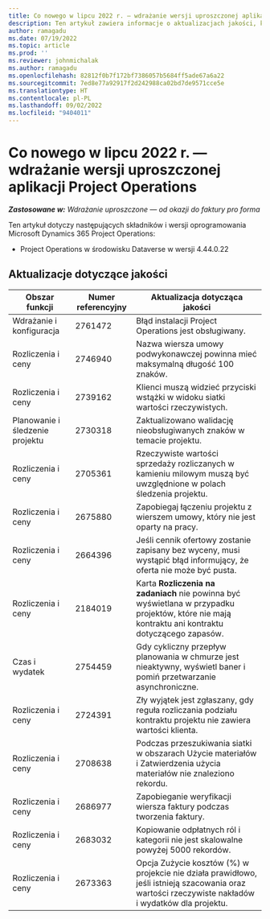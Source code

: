 ```yaml
---
title: Co nowego w lipcu 2022 r. — wdrażanie wersji uproszczonej aplikacji Project Operations
description: Ten artykuł zawiera informacje o aktualizacjach jakości, które są dostępne w wydaniu z lipca 2022 r. wdrożenia Microsoft Dynamics 365 Project Operations lite.
author: ramagadu
ms.date: 07/19/2022
ms.topic: article
ms.prod: ''
ms.reviewer: johnmichalak
ms.author: ramagadu
ms.openlocfilehash: 82812f0b7f172bf7386057b5684ff5ade67a6a22
ms.sourcegitcommit: 7ed8e77a92917f2d242988ca02bd7de9571cce5e
ms.translationtype: HT
ms.contentlocale: pl-PL
ms.lasthandoff: 09/02/2022
ms.locfileid: "9404011"
---
```

# <a name="whats-new-july-2022---project-operations-lite-deployment"></a>Co nowego w lipcu 2022 r. — wdrażanie wersji uproszczonej aplikacji Project Operations

_**Zastosowane w:** Wdrażanie uproszczone — od okazji do faktury pro forma_

Ten artykuł dotyczy następujących składników i wersji oprogramowania Microsoft Dynamics 365 Project Operations:

- Project Operations w środowisku Dataverse w wersji 4.44.0.22

## <a name="quality-updates"></a>Aktualizacje dotyczące jakości

| Obszar funkcji | Numer referencyjny | Aktualizacja dotycząca jakości |
| --- | --- | --- |
| Wdrażanie i konfiguracja | 2761472 | Błąd instalacji Project Operations jest obsługiwany. |
| Rozliczenia i ceny | 2746940 | Nazwa wiersza umowy podwykonawczej powinna mieć maksymalną długość 100 znaków. |
| Rozliczenia i ceny | 2739162 | Klienci muszą widzieć przyciski wstążki w widoku siatki wartości rzeczywistych. |
| Planowanie i śledzenie projektu | 2730318 | Zaktualizowano walidację nieobsługiwanych znaków w temacie projektu. |
| Rozliczenia i ceny | 2705361 | Rzeczywiste wartości sprzedaży rozliczanych w kamieniu milowym muszą być uwzględnione w polach śledzenia projektu. |
| Rozliczenia i ceny | 2675880 | Zapobiegaj łączeniu projektu z wierszem umowy, który nie jest oparty na pracy. |
| Rozliczenia i ceny | 2664396 | Jeśli cennik ofertowy zostanie zapisany bez wyceny, musi wystąpić błąd informujący, że oferta nie może być pusta. |
| Rozliczenia i ceny | 2184019 | Karta **Rozliczenia na zadaniach** nie powinna być wyświetlana w przypadku projektów, które nie mają kontraktu ani kontraktu dotyczącego zapasów. |
| Czas i wydatek | 2754459 | Gdy cykliczny przepływ planowania w chmurze jest nieaktywny, wyświetl baner i pomiń przetwarzanie asynchroniczne. |
| Rozliczenia i ceny | 2724391 | Zły wyjątek jest zgłaszany, gdy reguła rozliczania podziału kontraktu projektu nie zawiera wartości klienta. |
| Rozliczenia i ceny | 2708638 | Podczas przeszukiwania siatki w obszarach Użycie materiałów i Zatwierdzenia użycia materiałów nie znaleziono rekordu.|
| Rozliczenia i ceny | 2686977 | Zapobieganie weryfikacji wiersza faktury podczas tworzenia faktury. |
| Rozliczenia i ceny | 2683032 | Kopiowanie odpłatnych ról i kategorii nie jest skalowalne powyżej 5000 rekordów.|
| Rozliczenia i ceny | 2673363 | Opcja Zużycie kosztów (%) w projekcie nie działa prawidłowo, jeśli istnieją szacowania oraz wartości rzeczywiste nakładów i wydatków dla projektu. |
